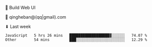 🧙 Build Web UI

📧 qingheban@(qq|gmail).com

⬇ Last week

<!--START_SECTION:waka-->

```text
JavaScript   5 hrs 26 mins   ██████████████████▓░░░░░░   74.07 %
Other        54 mins         ███░░░░░░░░░░░░░░░░░░░░░░   12.29 %
```

<!--END_SECTION:waka-->

<!--
**banqinghe/banqinghe** is a ✨ _special_ ✨ repository because its `README.md` (this file) appears on your GitHub profile.

Here are some ideas to get you started:

- 🔭 I’m currently working on ...
- 🌱 I’m currently learning ...
- 👯 I’m looking to collaborate on ...
- 🤔 I’m looking for help with ...
- 💬 Ask me about ...
- 📫 How to reach me: ...
- 😄 Pronouns: ...
- ⚡ Fun fact: ...
-->
